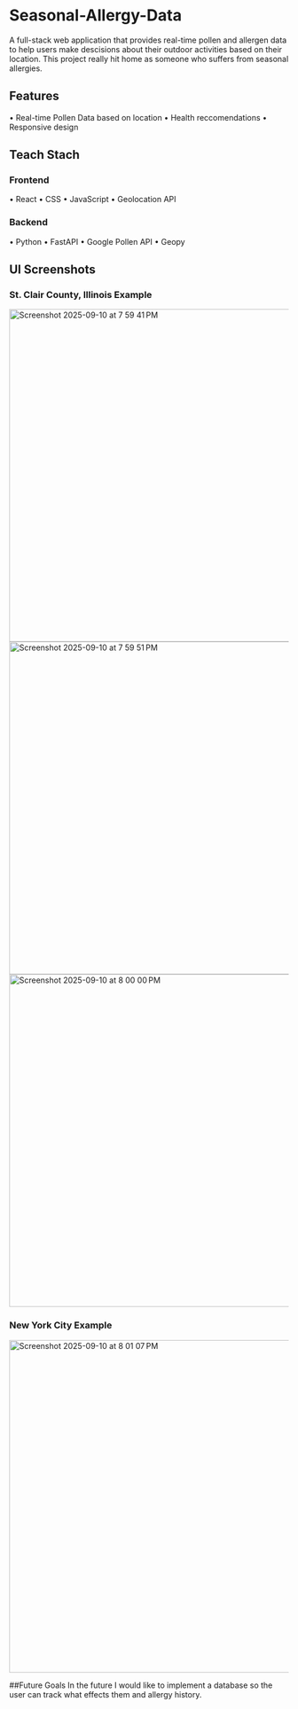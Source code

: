 # Seasonal-Allergy-Data

A full-stack web application that provides real-time pollen and allergen data to help users make descisions about their outdoor activities based on their location. This project really hit home as someone who suffers from seasonal allergies.

## Features
• Real-time Pollen Data based on location
• Health reccomendations
• Responsive design

## Teach Stach
### Frontend
• React
• CSS
• JavaScript
• Geolocation API
### Backend
• Python
• FastAPI
• Google Pollen API
• Geopy

## UI Screenshots
### St. Clair County, Illinois Example
<img width="600" alt="Screenshot 2025-09-10 at 7 59 41 PM" src="https://github.com/user-attachments/assets/9c0062ba-e3a2-4f0f-9325-1c5e1c9152b6" />
<img width="600" alt="Screenshot 2025-09-10 at 7 59 51 PM" src="https://github.com/user-attachments/assets/64b8e2be-1827-43a2-8293-0a3caf2904a2" />
<img width="600" alt="Screenshot 2025-09-10 at 8 00 00 PM" src="https://github.com/user-attachments/assets/fd19c13d-4fb2-41c9-b278-51fd9a89c848" />

### New York City Example
<img width="600" alt="Screenshot 2025-09-10 at 8 01 07 PM" src="https://github.com/user-attachments/assets/b3f8169e-96b7-41de-a3a0-a3af0310c9db" />

##Future Goals
In the future I would like to implement a database so the user can track what effects them and allergy history.




